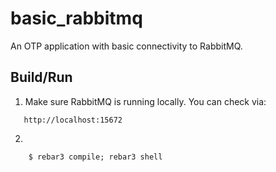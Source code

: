 basic_rabbitmq
=====

An OTP application with basic connectivity to RabbitMQ.

Build/Run
-----
1) Make sure RabbitMQ is running locally. You can check via:
```
   http://localhost:15672
```
2)
```
    $ rebar3 compile; rebar3 shell
```